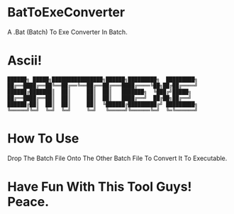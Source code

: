 # BatToExeConverter
A .Bat (Batch) To Exe Converter In Batch.

# Ascii!
```
██████╗ █████╗████████████████╗██████╗█████████╗  █████████╗
██╔══████╔══██╚══██╔══╚══██╔══██╔═══████╔════╚██╗██╔██╔════╝
██████╔███████║  ██║     ██║  ██║   ███████╗  ╚███╔╝█████╗  
██╔══████╔══██║  ██║     ██║  ██║   ████╔══╝  ██╔██╗██╔══╝  
██████╔██║  ██║  ██║     ██║  ╚██████╔█████████╔╝ █████████╗
╚═════╝╚═╝  ╚═╝  ╚═╝     ╚═╝   ╚═════╝╚══════╚═╝  ╚═╚══════╝
```
# How To Use
Drop The Batch File Onto The Other Batch File To Convert It To Executable.
# Have Fun With This Tool Guys! Peace.
